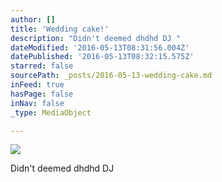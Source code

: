 ```yaml
---
author: []
title: 'Wedding cake!'
description: "Didn't deemed dhdhd DJ "
dateModified: '2016-05-13T08:31:56.004Z'
datePublished: '2016-05-13T08:32:15.575Z'
starred: false
sourcePath: _posts/2016-05-13-wedding-cake.md
inFeed: true
hasPage: false
inNav: false
_type: MediaObject

---
```

![](https://s3-us-west-2.amazonaws.com/the-grid-img/p/72aa26cfca413e4f56b1c7db7ba59b319abcc03d.png)

Didn't deemed dhdhd DJ